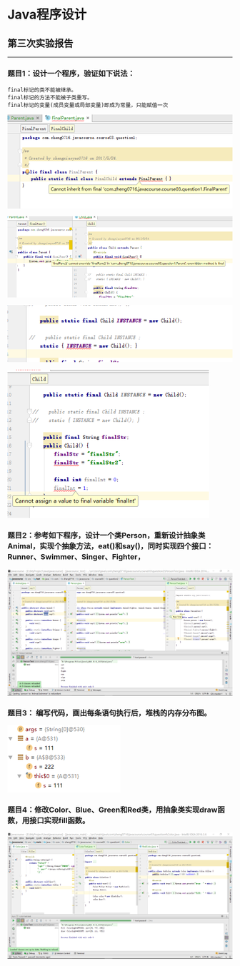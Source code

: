 # Java程序设计
## 第三次实验报告

***
### 题目1：设计一个程序，验证如下说法：

    final标记的类不能被继承。
    final标记的方法不能被子类重写。
    final标记的变量(成员变量或局部变量)即成为常量，只能赋值一次

![测试截图](./screenshot/course03/question1.1.png)

![测试截图](./screenshot/course03/question1.2.png)

![测试截图](./screenshot/course03/question1.3.png)

![测试截图](./screenshot/course03/question1.4.png)


### 题目2：参考如下程序，设计一个类Person，重新设计抽象类Animal，实现个抽象方法，eat()和say()，同时实现四个接口：Runner、Swimmer、Singer、Fighter，

![测试截图](./screenshot/course03/question2.png)


### 题目3： 编写代码，画出每条语句执行后，堆栈的内存分布图。

![测试截图](./screenshot/course03/question3.png)


### 题目4：修改Color、Blue、Green和Red类，用抽象类实现draw函数，用接口实现fill函数。

![测试截图](./screenshot/course03/question4.png)
